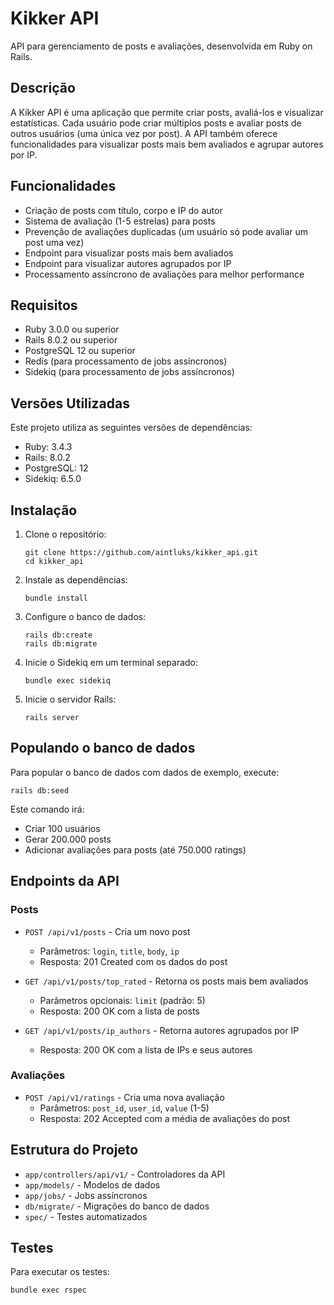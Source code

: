 # Kikker API

API para gerenciamento de posts e avaliações, desenvolvida em Ruby on Rails.

## Descrição

A Kikker API é uma aplicação que permite criar posts, avaliá-los e visualizar estatísticas. Cada usuário pode criar múltiplos posts e avaliar posts de outros usuários (uma única vez por post). A API também oferece funcionalidades para visualizar posts mais bem avaliados e agrupar autores por IP.

## Funcionalidades

- Criação de posts com título, corpo e IP do autor
- Sistema de avaliação (1-5 estrelas) para posts
- Prevenção de avaliações duplicadas (um usuário só pode avaliar um post uma vez)
- Endpoint para visualizar posts mais bem avaliados
- Endpoint para visualizar autores agrupados por IP
- Processamento assíncrono de avaliações para melhor performance

## Requisitos

- Ruby 3.0.0 ou superior
- Rails 8.0.2 ou superior
- PostgreSQL 12 ou superior
- Redis (para processamento de jobs assíncronos)
- Sidekiq (para processamento de jobs assíncronos)

## Versões Utilizadas

Este projeto utiliza as seguintes versões de dependências:

- Ruby: 3.4.3
- Rails: 8.0.2
- PostgreSQL: 12
- Sidekiq: 6.5.0

## Instalação

1. Clone o repositório:
   ```
   git clone https://github.com/aintluks/kikker_api.git
   cd kikker_api
   ```

2. Instale as dependências:
   ```
   bundle install
   ```

3. Configure o banco de dados:
   ```
   rails db:create
   rails db:migrate
   ```

4. Inicie o Sidekiq em um terminal separado:
   ```
   bundle exec sidekiq
   ```

5. Inicie o servidor Rails:
   ```
   rails server
   ```

## Populando o banco de dados

Para popular o banco de dados com dados de exemplo, execute:
```
rails db:seed
```

Este comando irá:
- Criar 100 usuários
- Gerar 200.000 posts
- Adicionar avaliações para posts (até 750.000 ratings)

## Endpoints da API

### Posts

- `POST /api/v1/posts` - Cria um novo post
  - Parâmetros: `login`, `title`, `body`, `ip`
  - Resposta: 201 Created com os dados do post

- `GET /api/v1/posts/top_rated` - Retorna os posts mais bem avaliados
  - Parâmetros opcionais: `limit` (padrão: 5)
  - Resposta: 200 OK com a lista de posts

- `GET /api/v1/posts/ip_authors` - Retorna autores agrupados por IP
  - Resposta: 200 OK com a lista de IPs e seus autores

### Avaliações

- `POST /api/v1/ratings` - Cria uma nova avaliação
  - Parâmetros: `post_id`, `user_id`, `value` (1-5)
  - Resposta: 202 Accepted com a média de avaliações do post

## Estrutura do Projeto

- `app/controllers/api/v1/` - Controladores da API
- `app/models/` - Modelos de dados
- `app/jobs/` - Jobs assíncronos
- `db/migrate/` - Migrações do banco de dados
- `spec/` - Testes automatizados

## Testes

Para executar os testes:

```
bundle exec rspec
```
